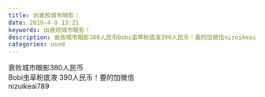 ```yaml
---
title: 出衰败城市眼影！
date: 2019-4-9 13:21
keywords: 出衰败城市眼影！
description: 衰败城市眼影380人民币Bobi虫草粉底液390人民币！要的加微信nizuikeai789
categories: used
---
```

<td class="t_f" id="postmessage_3438089">

衰败城市眼影380人民币<br/>
Bobi虫草粉底液 390人民币！要的加微信<br/>
nizuikeai789<br/>
<img alt="" border="0" class="zoom" data-cf-modified-6b4b2a860698ed79f5125790-="" file="http://www.flw.ph/data/appbyme/upload/image/201904/09/NhekpXgbY5fM.jpg" id="aimg_NqORu" lazyloadthumb="1" onclick="" onmouseover="" src="http://www.flw.ph/data/appbyme/upload/image/201904/09/NhekpXgbY5fM.jpg"/><br/>
<br/>
<img alt="" border="0" class="zoom" data-cf-modified-6b4b2a860698ed79f5125790-="" file="http://www.flw.ph/data/appbyme/upload/image/201904/09/ci0GMCs7SAEN.jpg" id="aimg_e8QPB" lazyloadthumb="1" onclick="" onmouseover="" src="http://www.flw.ph/data/appbyme/upload/image/201904/09/ci0GMCs7SAEN.jpg"/><br/>
<br/>
<img alt="" border="0" class="zoom" data-cf-modified-6b4b2a860698ed79f5125790-="" file="http://www.flw.ph/data/appbyme/upload/image/201904/09/bD0dFCgzoPsz.jpg" id="aimg_St4wy" lazyloadthumb="1" onclick="" onmouseover="" src="http://www.flw.ph/data/appbyme/upload/image/201904/09/bD0dFCgzoPsz.jpg"/><br/>
<br/>
<img alt="" border="0" class="zoom" data-cf-modified-6b4b2a860698ed79f5125790-="" file="http://www.flw.ph/data/appbyme/upload/image/201904/09/ZMEx1fK7qSbb.jpg" id="aimg_HDx3p" lazyloadthumb="1" onclick="" onmouseover="" src="http://www.flw.ph/data/appbyme/upload/image/201904/09/ZMEx1fK7qSbb.jpg"/><br/>
<br/>
</td>
